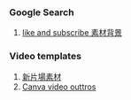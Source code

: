 ### Google Search
1. [like and subscribe 素材背景](https://www.google.com/search?q=like+and+subscribe+%E7%B4%A0%E6%9D%90%E8%83%8C%E6%99%AF&client=safari&rls=en&sxsrf=AOaemvJPs3wgg_F2juoWJN4QXwA9NFkPAA%3A1641975920082&ei=cJDeYe7KBJHv-Qb8nbHQBw&ved=0ahUKEwjuwsj75Kv1AhWRd94KHfxODHoQ4dUDCA0&uact=5&oq=like+and+subscribe+%E7%B4%A0%E6%9D%90%E8%83%8C%E6%99%AF&gs_lcp=Cgdnd3Mtd2l6EAM6BwgjELADECc6BwgAEEcQsANKBAhBGABKBAhGGABQ6Q5YzjZgtDhoAXAAeACAAaYBiAGLDZIBBDE3LjKYAQCgAQHIAQrAAQE&sclient=gws-wiz)

### Video templates
1. [新片場素材](https://stock.xinpianchang.com/ae/list?kw=Like%20and%20Subscribe)
2. [Canva video outtros](https://www.canva.com/zh_hk/create/video-outros/)
